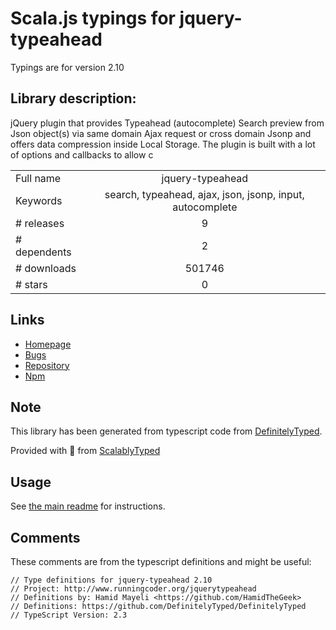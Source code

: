 
# Scala.js typings for jquery-typeahead

Typings are for version 2.10

## Library description:
jQuery plugin that provides Typeahead (autocomplete) Search preview from Json object(s) via same domain Ajax request or cross domain Jsonp and offers data compression inside Local Storage. The plugin is built with a lot of options and callbacks to allow c

|                    |                 |
| ------------------ | :-------------: |
| Full name          | jquery-typeahead |
| Keywords           | search, typeahead, ajax, json, jsonp, input, autocomplete |
| # releases         | 9 |
| # dependents       | 2 |
| # downloads        | 501746 |
| # stars            | 0 |

## Links
- [Homepage](http://www.runningcoder.org/jquerytypeahead/)
- [Bugs](https://github.com/running-coder/jquery-typeahead/issues)
- [Repository](https://github.com/running-coder/jquery-typeahead)
- [Npm](https://www.npmjs.com/package/jquery-typeahead)
    


## Note
This library has been generated from typescript code from [DefinitelyTyped](https://definitelytyped.org).

Provided with :purple_heart: from [ScalablyTyped](https://github.com/oyvindberg/ScalablyTyped)

## Usage
See [the main readme](../../readme.md) for instructions.

## Comments

These comments are from the typescript definitions and might be useful:
```
// Type definitions for jquery-typeahead 2.10
// Project: http://www.runningcoder.org/jquerytypeahead
// Definitions by: Hamid Mayeli <https://github.com/HamidTheGeek>
// Definitions: https://github.com/DefinitelyTyped/DefinitelyTyped
// TypeScript Version: 2.3

```


